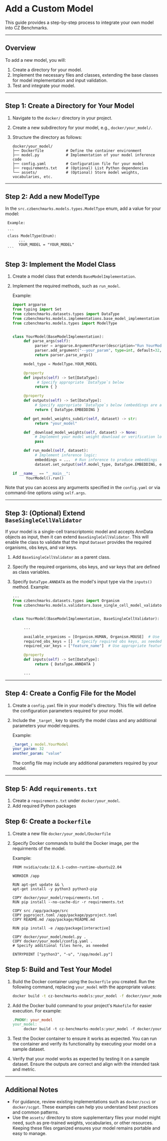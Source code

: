 # Add a Custom Model

This guide provides a step-by-step process to integrate your own model into CZ Benchmarks.

---

## Overview

To add a new model, you will:
1. Create a directory for your model.
2. Implement the necessary files and classes, extending the base classes for model implementation and input validation.
3. Test and integrate your model.

---

## Step 1: Create a Directory for Your Model

1. Navigate to the `docker/` directory in your project.
2. Create a new subdirectory for your model, e.g., `docker/your_model/`.
3. Structure the directory as follows:

    ```
    docker/your_model/
    ├── Dockerfile          # Define the container environment
    ├── model.py            # Implementation of your model inference code
    ├── config.yaml         # Configuration file for your model
    ├── requirements.txt    # (Optional) List Python dependencies
    └── assets/             # (Optional) Store model weights, vocabularies, etc.
    ```

---

## Step 2: Add a new ModelType

In the `src.czbenchmarks.models.types.ModelType` enum, add a value for your model:

     Example:

     ```
     class ModelType(Enum):
          ...
          YOUR_MODEL = "YOUR_MODEL"
     ```


## Step 3: Implement the Model Class

1. Create a model class that extends `BaseModelImplementation`.
2. Implement the required methods, such as `run_model`.

     Example:

     ```python
     import argparse
     from typing import Set
     from czbenchmarks.datasets.types import DataType
     from czbenchmarks.models.implementations.base_model_implementation import BaseModelImplementation
     from czbenchmarks.models.types import ModelType


     class YourModel(BaseModelImplementation):
          def parse_args(self):
               parser = argparse.ArgumentParser(description="Run YourModel on input dataset.")
               parser.add_argument("--your_param", type=int, default=32, help="Description of your_param")
               return parser.parse_args()

          model_type = ModelType.YOUR_MODEL

          @property
          def inputs(self) -> Set[DataType]:
                # Specify appropriate `DataType`s below
               return { }

          @property
          def outputs(self) -> Set[DataType]:
               # Specify appropriate `DataType`s below (embeddings are a typical model output)
               return { DataType.EMBEDDING }  

          def get_model_weights_subdir(self, dataset) -> str:
               return "your_model"

          def _download_model_weights(self, dataset) -> None:
               # Implement your model weight download or verification logic here.
               pass

          def run_model(self, dataset):
               # Implement inference logic:
               embeddings = ...  # Run inference to produce embeddings
               dataset.set_output(self.model_type, DataType.EMBEDDING, embeddings)

     if __name__ == "__main__":
           YourModel().run()
     ```

Note that you can access any arguments specified in the `config.yaml` or via command-line options using `self.args`.

---

## Step 3: (Optional) Extend `BaseSingleCellValidator`

If your model is a single-cell transcriptomic model and accepts AnnData objects as input, then it can extend `BaseSingleCellValidator`. This will enable the class to validate that the input `Dataset` provides the required organisms, obs keys, and var keys.

1. Add `BaseSingleCellValidator` as a parent class.
2. Specify the required organisms, obs keys, and var keys that are defined as class variables.
3. Specify `DataType.ANNDATA` as the model's input type via the `inputs()` method.
    Example:

     ```python
     ...
     from czbenchmarks.datasets.types import Organism
     from czbenchmarks.models.validators.base_single_cell_model_validator import BaseSingleCellValidator


     class YourModel(BaseModelImplementation, BaseSingleCellValidator):

          ...

          available_organisms = [Organism.HUMAN, Organism.MOUSE]  # Use appropriate Organism enums
          required_obs_keys = []  # Specify required obs keys, as needed
          required_var_keys = ["feature_name"]  # Use appropriate feature name

          @property
          def inputs(self) -> Set[DataType]:
               return { DataType.ANNDATA }

          ...
     ```

---

## Step 4: Create a Config File for the Model

1. Create a `config.yaml` file in your model's directory. This file will define the configuration parameters required for your model.
2. Include the `_target_` key to specify the model class and any additional parameters your model requires.

     Example:

     ```yaml
     _target_: model.YourModel
     your_param: 32
     another_param: "value"
     ```

    The config file may include any additional parameters required by your model.

---

## Step 5: Add `requirements.txt`

1. Create a `requirements.txt` under `docker/your_model`.
2. Add required Python packages

## Step 6: Create a `Dockerfile`

1. Create a new file `docker/your_model/Dockerfile`
2. Specify Docker commands to build the Docker image, per the requirments of the model.

     Example:
     ```
     FROM nvidia/cuda:12.6.1-cudnn-runtime-ubuntu22.04

     WORKDIR /app

     RUN apt-get update && \
     apt-get install -y python3 python3-pip

     COPY docker/your_model/requirements.txt .
     RUN pip install --no-cache-dir -r requirements.txt

     COPY src /app/package/src
     COPY pyproject.toml /app/package/pyproject.toml
     COPY README.md /app/package/README.md

     RUN pip install -e /app/package[interactive]

     COPY docker/your_model/model.py .
     COPY docker/your_model/config.yaml .
     # Specify additional files here, as neeeded

     ENTRYPOINT ["python3", "-u", "/app/model.py"]
     ``` 

## Step 5: Build and Test Your Model

1. Build the Docker container using the `Dockerfile` you created. Run the following command, replacing `your_model` with the appropriate values:

     ```sh
     docker build -t cz-benchmarks-models:your_model -f docker/your_model/Dockerfile .
     ```

3. Add the Docker build command to your project's `Makefile` for easier execution. For example:

     ```makefile
     .PHONY: your_model
     your_model:
          docker build -t cz-benchmarks-models:your_model -f docker/your_model/Dockerfile .
     ```

4. Test the Docker container to ensure it works as expected. You can run the container and verify its functionality by executing your model on a sample dataset.
5. Verify that your model works as expected by testing it on a sample dataset. Ensure the outputs are correct and align with the intended task and metric.

---

## Additional Notes

- For guidance, review existing implementations such as `docker/scvi` or `docker/scgpt`. These examples can help you understand best practices and common patterns.
- Use the `assets/` directory to store supplementary files your model might need, such as pre-trained weights, vocabularies, or other resources. Keeping these files organized ensures your model remains portable and easy to manage.

